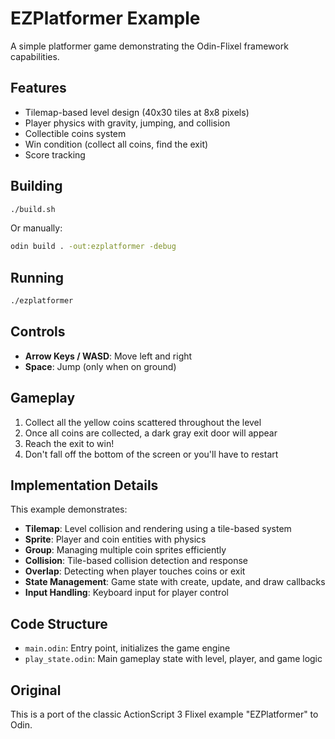 # EZPlatformer Example

A simple platformer game demonstrating the Odin-Flixel framework capabilities.

## Features

- Tilemap-based level design (40x30 tiles at 8x8 pixels)
- Player physics with gravity, jumping, and collision
- Collectible coins system
- Win condition (collect all coins, find the exit)
- Score tracking

## Building

```bash
./build.sh
```

Or manually:

```bash
odin build . -out:ezplatformer -debug
```

## Running

```bash
./ezplatformer
```

## Controls

- **Arrow Keys / WASD**: Move left and right
- **Space**: Jump (only when on ground)

## Gameplay

1. Collect all the yellow coins scattered throughout the level
2. Once all coins are collected, a dark gray exit door will appear
3. Reach the exit to win!
4. Don't fall off the bottom of the screen or you'll have to restart

## Implementation Details

This example demonstrates:

- **Tilemap**: Level collision and rendering using a tile-based system
- **Sprite**: Player and coin entities with physics
- **Group**: Managing multiple coin sprites efficiently
- **Collision**: Tile-based collision detection and response
- **Overlap**: Detecting when player touches coins or exit
- **State Management**: Game state with create, update, and draw callbacks
- **Input Handling**: Keyboard input for player control

## Code Structure

- `main.odin`: Entry point, initializes the game engine
- `play_state.odin`: Main gameplay state with level, player, and game logic

## Original

This is a port of the classic ActionScript 3 Flixel example "EZPlatformer" to Odin.